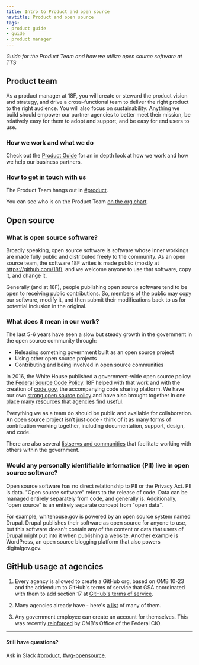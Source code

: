 ```yaml
---
title: Intro to Product and open source
navtitle: Product and open source
tags:
- product guide
- guide
- product manager
---
```


_Guide for the Product Team and how we utilize open source software at TTS_

## <a id="product-team">Product team</a>

As a product manager at 18F, you will create or steward the product vision and strategy, and drive a cross-functional team to deliver the right product to the right audience. You will also focus on sustainability: Anything we build should empower our partner agencies to better meet their mission, be relatively easy for them to adopt and support, and be easy for end users to use. 

### How we work and what we do

Check out the [Product Guide](https://product-guide.18f.gov/) for an in depth look at how we work and how we help our business partners.

### How to get in touch with us

The Product Team hangs out in [#product](https://gsa-tts.slack.com/messages/product/).

You can see who is on the Product Team [on the org chart](/org-chart).

## <a id="open-source">Open source</a>

### What is open source software?

Broadly speaking, open source software is software whose inner workings are made fully public and distributed freely to the community. As an open source team, the software 18F writes is made public (mostly at https://github.com/18f), and we welcome anyone to use that software, copy it, and change it.

Generally (and at 18F), people publishing open source software tend to be open to receiving public contributions. So, members of the public may copy our software, modify it, and then submit their modifications back to us for potential inclusion in the original.

### What does it mean in our work?

The last 5-6 years have seen a slow but steady growth in the government in the open source community through:

- Releasing something government built as an open source project
- Using other open source projects
- Contributing and being involved in open source communities

In 2016, the White House published a government-wide open source policy: the [Federal Source Code Policy](https://sourcecode.cio.gov). 18F helped with that work and with the creation of [code.gov](https://www.code.gov), the accompanying code sharing platform. We have our own [strong open source policy](/open-source) and have also brought together in one place [many resources that agencies find useful](https://open-source-program.18f.gov/).

Everything we as a team do should be public and available for collaboration. An open source project isn’t just code - think of it as many forms of contribution working together, including documentation, support, design, and code.

There are also several [listservs and communities](/general-contacts-and-listservs/#listservs) that facilitate working with others within the government.

### Would any personally identifiable information (PII) live in open source software? 

Open source software has no direct relationship to PII or the Privacy Act. PII is data. "Open source software" refers to the release of code. Data can be managed entirely separately from code, and generally is. Additionally, "open source" is an entirely separate concept from "open data".

For example, whitehouse.gov is powered by an open source system named Drupal. Drupal publishes their software as open source for anyone to use, but this software doesn't contain any of the content or data that users of Drupal might put into it when publishing a website. Another example is WordPress, an open source blogging platform that also powers digitalgov.gov.

## <a id="github-use">GitHub usage at agencies</a>

1. Every agency is allowed to create a GitHub org, based on OMB 10-23 and the addendum to GitHub's terms of service that GSA coordinated with them to add section 17 at [GitHub's terms of service](https://help.github.com/articles/github-terms-of-service/).

1. Many agencies already have - here's [a list](https://government.github.com/community/#us-federal) of many of them.

1. Any government employee can create an account for themselves.  This was recently [reinforced](https://github.com/project-open-data/project-open-data.github.io/issues/346#issuecomment-169140589) by OMB's Office of the Federal CIO. 

---

#### Still have questions?
Ask in Slack [#product](https://gsa-tts.slack.com/messages/product/), [#wg-opensource](https://gsa-tts.slack.com/messages/wg-opensource/).
